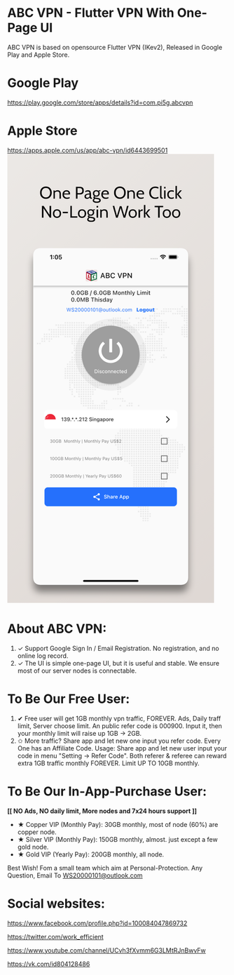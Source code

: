 # ABC VPN - Flutter VPN With One-Page UI
ABC VPN is based on opensource Flutter VPN (IKev2), Released in Google Play and Apple Store.

# Google Play

<https://play.google.com/store/apps/details?id=com.pi5g.abcvpn>

# Apple Store

<https://apps.apple.com/us/app/abc-vpn/id6443699501>
![](screenshots/ios.screenshot.com.pi5g.abcvpn.webp)


# About ABC VPN:
1. ✓ Support Google Sign In / Email Registration. No registration, and no online log record.
1. ✓ The UI is simple one-page UI, but it is useful and stable.  We ensure most of our server nodes is connectable. 

# To Be Our Free User: 
1. ✔ Free user will get 1GB monthly vpn traffic, FOREVER. Ads, Daily traff limit, Server choose limit. An public refer code is 000900. Input it, then your monthly limit will raise up 1GB -> 2GB. 
1. ✩ More traffic? Share app and let new one input you refer code. Every One has an Affiliate Code. Usage: Share app and let new user input your code in menu "Setting -> Refer Code". Both referer & referee can reward extra 1GB traffic monthly FOREVER. Limit UP TO 10GB monthly.

# To Be Our In-App-Purchase User: 

**[[ NO Ads, NO daily limit, More nodes and 7x24 hours support ]]**
* ★ Copper VIP (Monthly Pay): 30GB monthly,  most of node (60%) are copper node. 
* ★ Silver VIP (Monthly Pay): 150GB monthly, almost. just except a few gold node. 
* ★ Gold VIP   (Yearly  Pay): 200GB monthly, all node. 

Best Wish! Fom a small team which aim at Personal-Protection. Any Question, Email To WS20000101@outlook.com

# Social websites:

<https://www.facebook.com/profile.php?id=100084047869732>

<https://twitter.com/work_efficient>

<https://www.youtube.com/channel/UCvh3fXvmm6G3LMtRJnBwvFw>

<https://vk.com/id804128486>


